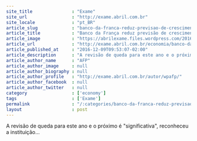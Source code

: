 ```yaml
---
site_title               : "Exame"
site_url                 : "http://exame.abril.com.br"
site_locale              : "pt_BR"
article_slug             : "banco-da-franca-reduz-previsao-de-crescimento-a-1-3-para-2016-17"
article_title            : "Banco da França reduz previsão de crescimento a 1,3% para 2016/17"
article_image            : "https://abrilexame.files.wordpress.com/2016/09/size_960_16_9_5-franca3.jpg?quality=70&strip=all&w=960"
article_url              : "http://exame.abril.com.br/economia/banco-da-franca-reduz-previsao-de-crescimento-a-13-para-201617/"
article_published_at     : "2016-12-09T09:53:07-02:00"
article_description      : "A revisão de queda para este ano e o próximo é 'significativa', reconheceu a instituição..."
article_author_name      : "AFP"
article_author_image     : null
article_author_biography : null
article_author_profile   : "http://exame.abril.com.br/autor/wpafp/"
article_author_facebook  : null
article_author_twitter   : null
category                 : ['economy']
tags                     : ['Exame']
permalink                : "/:categories/banco-da-franca-reduz-previsao-de-crescimento-a-1-3-para-2016-17/"
layout                   : post
---
```


A revisão de queda para este ano e o próximo é "significativa", reconheceu a instituição...
